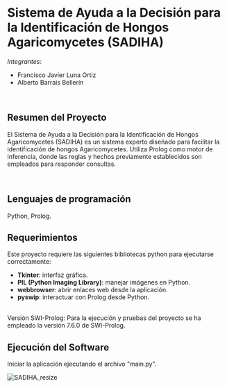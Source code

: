 # Sistema de Ayuda a la Decisión para la Identificación de Hongos Agaricomycetes (SADIHA)

*Integrantes:* 
- Francisco Javier Luna Ortiz
- Alberto Barrais Bellerín

<br/>

## Resumen del Proyecto
El Sistema de Ayuda a la Decisión para la Identificación de Hongos Agaricomycetes (SADIHA) es un sistema experto diseñado para facilitar la identificación de hongos Agaricomycetes. Utiliza Prolog como motor de inferencia, donde las reglas y hechos previamente establecidos son empleados para responder consultas.

<br/>

## Lenguajes de programación
Python, Prolog.
<br/>

## Requerimientos
Este proyecto requiere las siguientes bibliotecas python para ejecutarse correctamente:
- **Tkinter**: interfaz gráfica.
- **PIL (Python Imaging Library)**: manejar imágenes en Python.
- **webbrowser**: abrir enlaces web desde la aplicación.
- **pyswip**: interactuar con Prolog desde Python.
<br/>
Versión SWI-Prolog:
Para la ejecución y pruebas del proyecto se ha empleado la versión 7.6.0 de SWI-Prolog.


## Ejecución del Software
Iniciar la aplicación ejecutando el archivo "main.py".
<br/>

![SADIHA_resize](https://github.com/user-attachments/assets/8b10cb48-ff29-40c8-9df8-cbe9f0041fe7)
